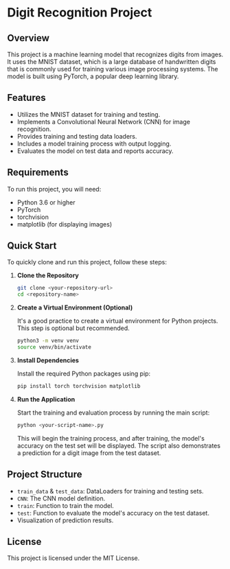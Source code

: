 # Digit Recognition Project

## Overview

This project is a machine learning model that recognizes digits from images. It uses the MNIST dataset, which is a large database of handwritten digits that is commonly used for training various image processing systems. The model is built using PyTorch, a popular deep learning library.

## Features

- Utilizes the MNIST dataset for training and testing.
- Implements a Convolutional Neural Network (CNN) for image recognition.
- Provides training and testing data loaders.
- Includes a model training process with output logging.
- Evaluates the model on test data and reports accuracy.

## Requirements

To run this project, you will need:

- Python 3.6 or higher
- PyTorch
- torchvision
- matplotlib (for displaying images)

## Quick Start

To quickly clone and run this project, follow these steps:

1. **Clone the Repository**

    ```bash
    git clone <your-repository-url>
    cd <repository-name>
    ```

2. **Create a Virtual Environment (Optional)**

    It's a good practice to create a virtual environment for Python projects. This step is optional but recommended.

    ```bash
    python3 -m venv venv
    source venv/bin/activate
    ```

3. **Install Dependencies**

    Install the required Python packages using pip:

    ```bash
    pip install torch torchvision matplotlib
    ```

4. **Run the Application**

    Start the training and evaluation process by running the main script:

    ```bash
    python <your-script-name>.py
    ```

    This will begin the training process, and after training, the model's accuracy on the test set will be displayed. The script also demonstrates a prediction for a digit image from the test dataset.

## Project Structure

- `train_data` & `test_data`: DataLoaders for training and testing sets.
- `CNN`: The CNN model definition.
- `train`: Function to train the model.
- `test`: Function to evaluate the model's accuracy on the test dataset.
- Visualization of prediction results.


## License

This project is licensed under the MIT License.



